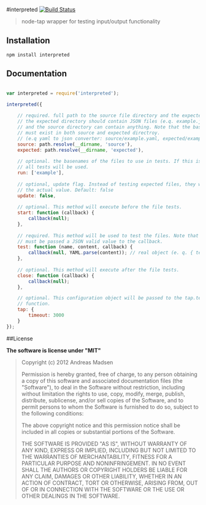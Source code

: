 #interpreted [![Build Status](https://travis-ci.org/AndreasMadsen/interpreted.png?branch=master)](https://travis-ci.org/AndreasMadsen/interpreted)

> node-tap wrapper for testing input/output functionality

## Installation

```sheel
npm install interpreted
```

## Documentation

```javascript

var interpreted = require('interpreted');

interpreted({
	
	// required. full path to the source file directory and the expected directory
	// the expected directory should contain JSON files (e.q. example.json)
	// and the source directory can contain anything. Note that the basename
	// must exist in both source and expected directroy.
	// (e.q yaml to json converter: source/example.yaml, expected/example.json)
	source: path.resolve(__dirname, 'source'),
	expected: path.resolve(__dirname, 'expected'),
	
	// optional. the basenames of the files to use in tests. If this is not specified
	// all tests will be used.
	run: ['example'],
	
	// optional, update flag. Instead of testing expected files, they will be overwritten with
	// the actual value. Default: false
	update: false,
	
	// optional. This method will execute before the file tests.
	start: function (callback) {
		callback(null);
	},
	
	// required. This method will be used to test the files. Note that there
	// must be passed a JSON valid value to the callback.
	test: function (name, content, callback) {
		callback(null, YAML.parse(content)); // real object (e. q. { test: true })
	},
	
	// optional. This method will execute after the file tests.
	close: function (callback) {
		callback(null);
	},

	// optional. This configuration object will be passed to the tap.test
	// function.
	tap: {
		timeout: 3000
	}
});

```

##License

**The software is license under "MIT"**

> Copyright (c) 2012 Andreas Madsen
>
> Permission is hereby granted, free of charge, to any person obtaining a copy
> of this software and associated documentation files (the "Software"), to deal
> in the Software without restriction, including without limitation the rights
> to use, copy, modify, merge, publish, distribute, sublicense, and/or sell
> copies of the Software, and to permit persons to whom the Software is
> furnished to do so, subject to the following conditions:
>
> The above copyright notice and this permission notice shall be included in
> all copies or substantial portions of the Software.
>
> THE SOFTWARE IS PROVIDED "AS IS", WITHOUT WARRANTY OF ANY KIND, EXPRESS OR
> IMPLIED, INCLUDING BUT NOT LIMITED TO THE WARRANTIES OF MERCHANTABILITY,
> FITNESS FOR A PARTICULAR PURPOSE AND NONINFRINGEMENT. IN NO EVENT SHALL THE
> AUTHORS OR COPYRIGHT HOLDERS BE LIABLE FOR ANY CLAIM, DAMAGES OR OTHER
> LIABILITY, WHETHER IN AN ACTION OF CONTRACT, TORT OR OTHERWISE, ARISING FROM,
> OUT OF OR IN CONNECTION WITH THE SOFTWARE OR THE USE OR OTHER DEALINGS IN
> THE SOFTWARE.
